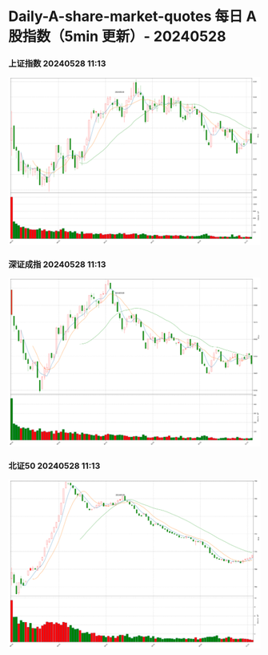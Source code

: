 
# Daily-A-share-market-quotes 每日 A 股指数（5min 更新）- 20240528

### 上证指数 20240528 11:13
![](./fig/2024/5/20240528-sh000001.png)

### 深证成指 20240528 11:13
![](./fig/2024/5/20240528-sz399001.png)

### 北证50 20240528 11:13
![](./fig/2024/5/20240528-bj899050.png)
